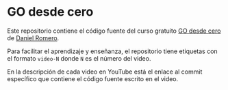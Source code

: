 # GO desde cero

Este repositorio contiene el código fuente del curso gratuito [GO desde cero](https://www.youtube.com/playlist?list=PLmUnyBCRHkvWusY0mKfZ_OJCzu4Se5dS9) de [Daniel Romero](https://www.youtube.com/danielromeroauk).

Para facilitar el aprendizaje y enseñanza, el repositorio tiene etiquetas con el formato `video-N` donde `N` es el número del video.

En la descripción de cada video en YouTube está el enlace al commit específico que contiene el código fuente escrito en el video.
